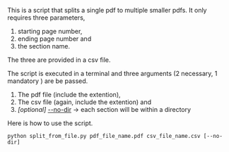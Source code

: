This is a script that splits a single pdf to multiple smaller pdfs. 
It only requires three parameters, 
1. starting page number, 
2. ending page number and 
3. the section name.

The three are provided in a csv file. 

The script is executed in a terminal and three arguments (2 necessary, 1 mandatory ) are be passed. 
1. The pdf file (include the extention),
2. The csv file (again, include the extention) and 
3. *[optional]* <u>--no-dir</u>  &rarr; each section will be within a directory

Here is how to use the script.

`python split_from_file.py pdf_file_name.pdf csv_file_name.csv [--no-dir]`

